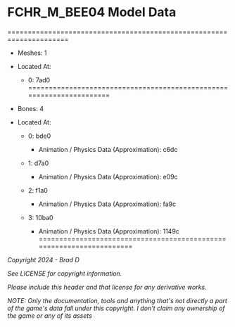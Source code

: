 # FCHR_M_BEE04 Model Data
=====================================================================

* Meshes: 1

* Located At:

  * 0: 7ad0
=====================================================================

* Bones: 4

* Located At:

  * 0: bde0

    * Animation / Physics Data (Approximation): c6dc

  * 1: d7a0

    * Animation / Physics Data (Approximation): e09c

  * 2: f1a0

    * Animation / Physics Data (Approximation): fa9c

  * 3: 10ba0

    * Animation / Physics Data (Approximation): 1149c
=====================================================================

*Copyright 2024 - Brad D*

*See LICENSE for copyright information.*

*Please include this header and that license for any derivative works.*

*NOTE: Only the documentation, tools and anything that's not directly a part of the game's data fall under this copyright. I don't claim any ownership of the game or any of its assets*
